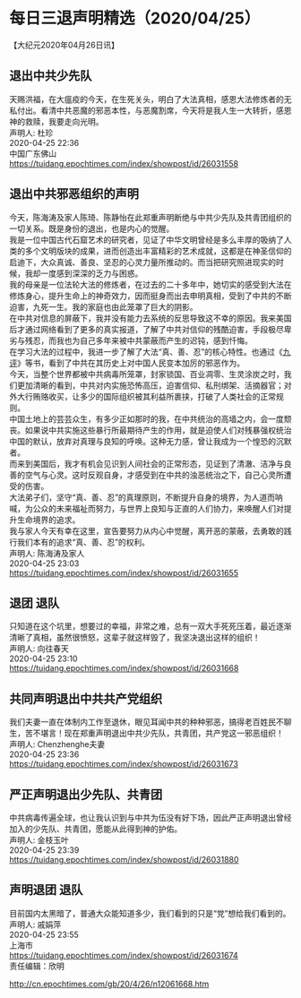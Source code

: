 # 每日三退声明精选（2020/04/25）
  
  
【大纪元2020年04月26日讯】  
## 退出中共少先队  
天赐洪福，在大瘟疫的今天，在生死关头，明白了大法真相，感恩大法修炼者的无私付出。看清中共恶魔的邪恶本性，与恶魔割席，今天将是我人生一大转折，感恩神的救赎，我要走向光明。  
声明人: 杜珍  
2020-04-25 22:36  
中国广东佛山  
https://tuidang.epochtimes.com/index/showpost/id/26031558  
## 退出中共邪恶组织的声明  
今天，陈海涛及家人陈琦、陈静怡在此郑重声明断绝与中共少先队及共青团组织的一切关系。既是身份的退出，也是内心的觉醒。  
我是一位中国古代石窟艺术的研究者，见证了中华文明曾经是多么丰厚的吸纳了人类的多个文明版块的成果，进而创造出丰富精彩的艺术成就，这都是在神圣信仰的启迪下，大众真诚、善良、坚忍的心灵力量所推动的。而当把研究照进现实的时候，我却一度感到深深的乏力与困惑。  
我的母亲是一位法轮大法的修炼者，在过去的二十多年中，她切实的感受到大法在修炼身心，提升生命上的神奇效力，因而挺身而出去申明真相，受到了中共的不断迫害，九死一生。我的家庭也由此笼罩了巨大的阴影。  
在中共对信息的屏蔽下，我并没有能力去系统的反思导致这不幸的原因。我来美国后才通过网络看到了更多的真实报道，了解了中共对信仰的残酷迫害，手段极尽卑劣与残忍，而我也为自己多年来被中共蒙蔽而产生的迟钝，感到忏悔。  
在学习大法的过程中，我进一步了解了大法“真、善、忍”的核心特性。也通过《<a href="http://cn.epochtimes.com/gb/tag/%E4%B9%9D%E8%AF%84.html">九评</a>》等书，看到了中共在其历史上对中国人民变本加厉的邪恶作为。  
今天，当整个世界都被中共病毒所笼罩，封家锁国、百业凋零、生灵涂炭之时，我们更加清晰的看到，中共对内实施恐怖高压，迫害信仰、私刑绑架、活摘器官；对外大行贿赂收买，让多少的国际组织被其利益所裹挟，打破了人类社会的正常规则。  
中国土地上的芸芸众生，有多少正如那时的我，在中共统治的高墙之内，会一度颓丧。如果说中共实施这些暴行所最期待产生的作用，就是迫使人们对残暴强权统治中国的默认，放弃对真理与良知的呼唤。这种无力感，曾让我成为一个惶恐的沉默者。  
而来到美国后，我才有机会见识到人间社会的正常形态，见证到了清澈、洁净与良善的空气与心灵。这时反观自身，才感受到在中共的浊恶统治之下，自己心灵所遭受的伤害。  
大法弟子们，坚守“真、善、忍”的真理原则，不断提升自身的境界，为人道而呐喊，为公众的未来福祉而努力，与世界上良知与正直的人们协力，来唤醒人们对提升生命境界的追求。  
我与家人今天有幸在这里，宣告要努力从内心中觉醒，离开恶的蒙蔽，去勇敢的践行我们本有的追求“真、善、忍”的权利。  
声明人: 陈海涛及家人  
2020-04-25 23:03  
https://tuidang.epochtimes.com/index/showpost/id/26031655  
## 退团 退队  
只知道在这个坑里，想要过的幸福，非常之难，总有一双大手死死压着，最近逐渐清晰了真相，虽然很愤怒，这辈子就这样毁了，我坚决退出这样的组织！  
声明人: 向往春天  
2020-04-25 23:10  
https://tuidang.epochtimes.com/index/showpost/id/26031668  
## 共同声明退出中共共产党组织  
我们夫妻一直在体制内工作至退休，眼见耳闻中共的种种邪恶，搞得老百姓民不聊生，苦不堪言！现在郑重声明退出中共少先队，共青团，共产党这一邪恶组织！  
声明人: Chenzhenghe夫妻  
2020-04-25 23:36  
https://tuidang.epochtimes.com/index/showpost/id/26031673  
## 严正声明退出少先队、共青团  
中共病毒传遍全球，也让我认识到与中共为伍没有好下场，因此严正声明退出曾经加入的少先队、共青团，愿能从此得到神的护佑。  
声明人: 金枝玉叶  
2020-04-25 23:39  
https://tuidang.epochtimes.com/index/showpost/id/26031880  
## 声明退团 退队  
目前国内太黑暗了，普通大众能知道多少，我们看到的只是“党”想给我们看到的。  
声明人: 戚娟萍  
2020-04-25 23:55  
上海市  
https://tuidang.epochtimes.com/index/showpost/id/26031674  
责任编辑：欣明  
  
  
  
http://cn.epochtimes.com/gb/20/4/26/n12061668.htm
